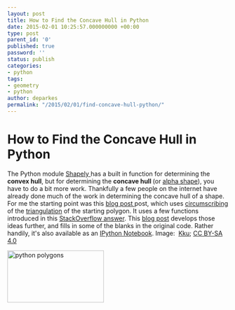 ```yaml
---
layout: post
title: How to Find the Concave Hull in Python
date: 2015-02-01 10:25:57.000000000 +00:00
type: post
parent_id: '0'
published: true
password: ''
status: publish
categories:
- python
tags:
- geometry
- python
author: deparkes
permalink: "/2015/02/01/find-concave-hull-python/"
---
```

<h1>How to Find the Concave Hull in Python</h1>
The Python module <a href="https://pypi.python.org/pypi/Shapely">Shapely </a>has a built in function for determining the <strong>convex hull</strong>, but for determining the <strong>concave hull </strong>(or <a href="https://en.wikipedia.org/wiki/Alpha_shape">alpha shape</a>), you have to do a bit more work.
Thankfully a few people on the internet have already done much of the work in determining the concave hull of a shape.
For me the starting point was this <a href="https://sgillies.net/blog/1155/the-fading-shape-of-alpha/">blog post </a>post, which uses <a href="https://en.wikipedia.org/wiki/Circumscribed_circle#Triangles">circumscribing </a>of the <a href="https://en.wikipedia.org/wiki/Polygon_triangulation">triangulation</a> of the starting polygon. It uses a few functions introduced in this <a href="https://stackoverflow.com/questions/6537657/python-scipy-delaunay-plotting-point-cloud">StackOverflow answer</a>.
This <a href="https://blog.thehumangeo.com/2014/05/12/drawing-boundaries-in-python/">blog post</a> develops those ideas further, and fills in some of the blanks in the original code. Rather handily, it's also available as an <a href="https://ipython.org/notebook.html">IPython Notebook</a>.
Image:  <span class="mw-mmv-source-author"><span class="mw-mmv-author"><a title="User:Kku" href="https://commons.wikimedia.org/wiki/User:Kku">Kku</a></span>; <a class="mw-mmv-license" href="https://creativecommons.org/licenses/by-sa/4.0" target="_blank">CC BY-SA 4.0</a></span>


<a href="{{site.baseurl}}/python-polygons/"><img class="aligncenter wp-image-1479" src="{{site.baseurl}}/assets/2015/02/path4186-300x162.png" alt="python polygons" width="220" height="119"></a>